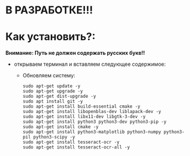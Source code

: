 # В РАЗРАБОТКЕ!!!

# Как установить?:
**Внимание: Путь не должен содержать русских букв!!**

* открываем терминал и вставляем следующее содержимое:
  - Обновляем систему:
  
        sudo apt-get update -y
        sudo apt-get upgrade -y
        sudo apt-get dist-upgrade -y
        sudo apt install git -y
        sudo apt-get install build-essential cmake -y
        sudo apt-get install libopenblas-dev liblapack-dev -y
        sudo apt-get install libx11-dev libgtk-3-dev -y
        sudo apt-get install python3 python3-dev python3-pip -y
        sudo apt-get install cmake -y
        sudo apt-get install python3-matplotlib python3-numpy python3-pil python3-scipy -y
        sudo apt-get install tesseract-ocr -y
        sudo apt-get install tesseract-ocr-all -y
      
      
  
